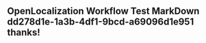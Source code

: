 <properties
ms.topic="hero-topic"
ms.test1="hero-topic"
ms.test2="test"/>

## OpenLocalization Workflow Test MarkDown dd278d1e-1a3b-4df1-9bcd-a69096d1e951 thanks!

